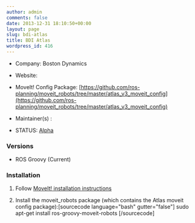 ```yaml
---
author: admin
comments: false
date: 2013-12-31 18:10:50+00:00
layout: page
slug: bdi-atlas
title: BDI Atlas
wordpress_id: 416
---
```



	
  * Company: Boston Dynamics

	
  * Website:

	
  * MoveIt! Config Package: [https://github.com/ros-planning/moveit_robots/tree/master/atlas_v3_moveit_config](https://github.com/ros-planning/moveit_robots/tree/master/atlas_v3_moveit_config)

	
  * Maintainer(s) :

	
  * STATUS: [Alpha](/about/moveit-status#status-code-robots)




### Versions





	
  * ROS Groovy (Current)




### Installation





	
  1. Follow [MoveIt! installation instructions](/install)

	
  2. Install the moveit_robots package (which contains the Atlas moveit config package):[sourcecode language="bash" gutter="false"]
sudo apt-get install ros-groovy-moveit-robots
[/sourcecode]


